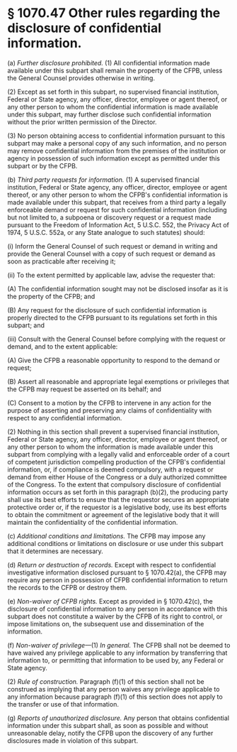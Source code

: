 # § 1070.47   Other rules regarding the disclosure of confidential information.

(a) *Further disclosure prohibited.* (1) All confidential information made available under this subpart shall remain the property of the CFPB, unless the General Counsel provides otherwise in writing.


(2) Except as set forth in this subpart, no supervised financial institution, Federal or State agency, any officer, director, employee or agent thereof, or any other person to whom the confidential information is made available under this subpart, may further disclose such confidential information without the prior written permission of the Director.


(3) No person obtaining access to confidential information pursuant to this subpart may make a personal copy of any such information, and no person may remove confidential information from the premises of the institution or agency in possession of such information except as permitted under this subpart or by the CFPB.


(b) *Third party requests for information.* (1) A supervised financial institution, Federal or State agency, any officer, director, employee or agent thereof, or any other person to whom the CFPB's confidential information is made available under this subpart, that receives from a third party a legally enforceable demand or request for such confidential information (including but not limited to, a subpoena or discovery request or a request made pursuant to the Freedom of Information Act, 5 U.S.C. 552, the Privacy Act of 1974, 5 U.S.C. 552a, or any State analogue to such statutes) should:


(i) Inform the General Counsel of such request or demand in writing and provide the General Counsel with a copy of such request or demand as soon as practicable after receiving it;


(ii) To the extent permitted by applicable law, advise the requester that:


(A) The confidential information sought may not be disclosed insofar as it is the property of the CFPB; and


(B) Any request for the disclosure of such confidential information is properly directed to the CFPB pursuant to its regulations set forth in this subpart; and


(iii) Consult with the General Counsel before complying with the request or demand, and to the extent applicable:


(A) Give the CFPB a reasonable opportunity to respond to the demand or request;


(B) Assert all reasonable and appropriate legal exemptions or privileges that the CFPB may request be asserted on its behalf; and


(C) Consent to a motion by the CFPB to intervene in any action for the purpose of asserting and preserving any claims of confidentiality with respect to any confidential information.


(2) Nothing in this section shall prevent a supervised financial institution, Federal or State agency, any officer, director, employee or agent thereof, or any other person to whom the information is made available under this subpart from complying with a legally valid and enforceable order of a court of competent jurisdiction compelling production of the CFPB's confidential information, or, if compliance is deemed compulsory, with a request or demand from either House of the Congress or a duly authorized committee of the Congress. To the extent that compulsory disclosure of confidential information occurs as set forth in this paragraph (b)(2), the producing party shall use its best efforts to ensure that the requestor secures an appropriate protective order or, if the requestor is a legislative body, use its best efforts to obtain the commitment or agreement of the legislative body that it will maintain the confidentiality of the confidential information.


(c) *Additional conditions and limitations.* The CFPB may impose any additional conditions or limitations on disclosure or use under this subpart that it determines are necessary.


(d) *Return or destruction of records.* Except with respect to confidential investigative information disclosed pursuant to § 1070.42(a), the CFPB may require any person in possession of CFPB confidential information to return the records to the CFPB or destroy them.


(e) *Non-waiver of CFPB rights.* Except as provided in § 1070.42(c), the disclosure of confidential information to any person in accordance with this subpart does not constitute a waiver by the CFPB of its right to control, or impose limitations on, the subsequent use and dissemination of the information.


(f) *Non-waiver of privilege*—(1) *In general.* The CFPB shall not be deemed to have waived any privilege applicable to any information by transferring that information to, or permitting that information to be used by, any Federal or State agency.


(2) *Rule of construction.* Paragraph (f)(1) of this section shall not be construed as implying that any person waives any privilege applicable to any information because paragraph (f)(1) of this section does not apply to the transfer or use of that information.


(g) *Reports of unauthorized disclosure.* Any person that obtains confidential information under this subpart shall, as soon as possible and without unreasonable delay, notify the CFPB upon the discovery of any further disclosures made in violation of this subpart.




